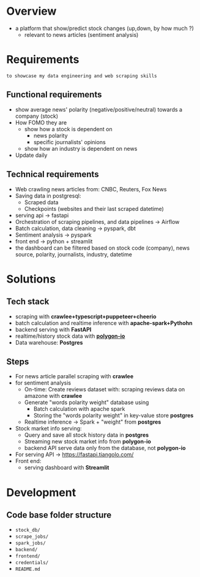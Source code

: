 # Overview
- a platform that show/predict stock changes (up,down, by how much ?)
	- relevant to news articles (sentiment analysis)

# Requirements
	to showcase my data engineering and web scraping skills
## Functional requirements
- show average news' polarity (negative/positive/neutral) towards a company (stock)
- How FOMO they are
	- show how a stock is dependent on
		- news polarity 
		- specific journalists' opinions
	- show how an industry is dependent on news
- Update daily
## Technical requirements
- Web crawling news articles from: CNBC, Reuters, Fox News
- Saving data in postgresql:
	- Scraped data
	- Checkpoints (websites and their last scraped datetime)
- serving api -> fastapi
- Orchestration of scraping pipelines, and data pipelines -> Airflow
- Batch calculation, data cleaning -> pyspark, dbt
- Sentiment analysis -> pyspark
- front end -> python + streamlit
- the dashboard can be filtered based on stock code (company), news source, polarity, journalists, industry, datetime
# Solutions
## Tech stack
- scraping with **crawlee+typescript+puppeteer+cheerio**
- batch calculation and realtime inference with **apache-spark+Pythohn**
- backend serving with **FastAPI**
- realtime/history stock data with [**polygon-io**](https://github.com/polygon-io/client-python)
- Data warehouse: **Postgres**
## Steps
- For news article parallel scraping with **crawlee**
- for sentiment analysis 
	- On-time: Create reviews dataset with: scraping reviews data on amazone with **crawlee**
	- Generate "words polarity weight" database using
		- Batch calculation with apache spark
		- Storing the "words polarity weight" in key-value store **postgres**
	- Realtime inference -> Spark + "weight" from **postgres**
- Stock market info serving:
	- Query and save all stock history data in **postgres**
	- Streaming new stock market info from **polygon-io**
	- backend API serve data only from the database, not **polygon-io** 
- For serving API -> https://fastapi.tiangolo.com/
- Front end:
	- serving dashboard with **Streamlit**

# Development
## Code base folder structure
- `stock_db/`
- `scrape_jobs/`
- `spark_jobs/`
- `backend/`
- `frontend/`
- `credentials/`
- `README.md`